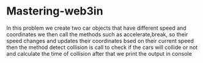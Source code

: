 # Mastering-web3in
In this problem we create two car  objects  that have different speed and coordinates we then call the methods such as accelerate,break, so their speed changes 
and updates their coordinates bsed on their current speed then the method detect collision is call to check if the cars will collide or not and calculate the time of collision 
after that we print the  output in console

